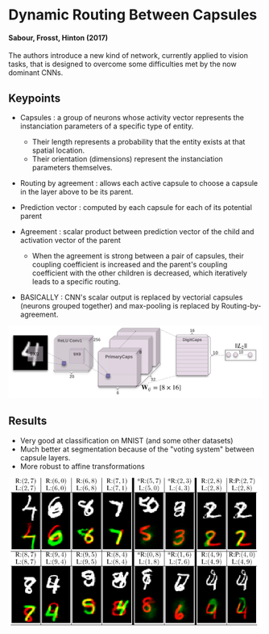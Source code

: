 # Dynamic Routing Between Capsules
#### Sabour, Frosst, Hinton (2017)

The authors introduce a new kind of network, currently applied to vision tasks, that is designed to overcome some difficulties met by the now dominant CNNs.

## Keypoints
* Capsules : a group of neurons whose activity vector represents the instanciation parameters of a specific type of entity.
  * Their length represents a probability that the entity exists at that spatial location.
  * Their orientation (dimensions) represent the instanciation parameters themselves.
* Routing by agreement : allows each active capsule to choose a capsule in the layer above to be its parent.
* Prediction vector : computed by each capsule for each of its potential parent
* Agreement : scalar product between prediction vector of the child and activation vector of the parent
  * When the agreement is strong between a pair of capsules, their coupling coefficient is increased and the parent's coupling coefficient with the other children is decreased, which iteratively leads to a specific routing.

* BASICALLY : CNN's scalar output is replaced by vectorial capsules (neurons grouped together) and max-pooling is replaced by Routing-by-agreement.

![CapsNet](CapsNet.PNG)

## Results
* Very good at classification on MNIST (and some other datasets)
* Much better at segmentation because of the "voting system" between capsule layers.
* More robust to affine transformations

![Segmentation](MultiMNIST_segmentation.PNG)

